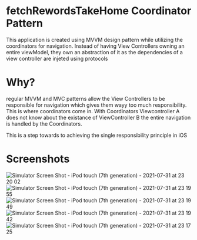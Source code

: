 # fetchRewordsTakeHome Coordinator Pattern

This application is created using MVVM design pattern while utilizing the coordinators for navigation.
Instead of having View Controllers owning an entire viewModel, they own an abstraction of it as the dependencies of a view controller are injeted using protocols

# Why?

regular MVVM and MVC patterns allow the View Controllers to be responsible for navigation which gives them wayy too much responsibility.
This is where coordinators come in. With Coordinators Viewcontroller A does not know about the existance of ViewController B the entire navigation is handled by the Coordinators.

This is a step towards to achieving the single responsibility principle in iOS

# Screenshots

![Simulator Screen Shot - iPod touch (7th generation) - 2021-07-31 at 23 20 02](https://user-images.githubusercontent.com/42098834/127761409-832a3460-6236-4e31-b323-da672b0f4e74.png)
![Simulator Screen Shot - iPod touch (7th generation) - 2021-07-31 at 23 19 55](https://user-images.githubusercontent.com/42098834/127761410-821ac587-4b72-41de-bcb9-45a6c50c2bbd.png)
![Simulator Screen Shot - iPod touch (7th generation) - 2021-07-31 at 23 19 49](https://user-images.githubusercontent.com/42098834/127761411-c344979f-d67f-4fd9-b634-ac1e07ab7172.png)
![Simulator Screen Shot - iPod touch (7th generation) - 2021-07-31 at 23 19 42](https://user-images.githubusercontent.com/42098834/127761413-48ee8173-6f59-4b33-9a1e-58d3c590ab0f.png)
![Simulator Screen Shot - iPod touch (7th generation) - 2021-07-31 at 23 17 25](https://user-images.githubusercontent.com/42098834/127761414-45459d5b-a661-4030-9e9f-464e69aa9b84.png)
